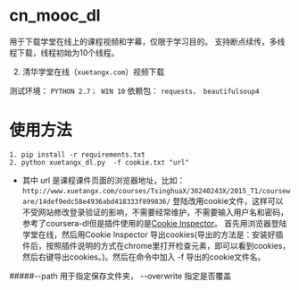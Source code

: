 cn_mooc_dl
==========
用于下载学堂在线上的课程视频和字幕，仅限于学习目的。
支持断点续传，多线程下载，线程初始为10个线程。

2. 清华学堂在线（`xuetangx.com`）视频下载

测试环境：   `PYTHON 2.7； WIN 10`
依赖包： `requests， beautifulsoup4`

使用方法
=======
	1. pip install -r requirements.txt 
    2. python xuetangx_dl.py  -f cookie.txt "url"
    
* 其中 url 是课程课件页面的浏览器地址，比如：
`http://www.xuetangx.com/courses/TsinghuaX/30240243X/2015_T1/courseware/14def9edc58e4936abd418333f899836/`
登陆改用cookie文件，这样可以不受网站修改登录验证的影响，不需要经常维护，不需要输入用户名和密码，参考了coursera-dl但是插件使用的是[Cookie Inspector](https://chrome.google.com/webstore/detail/cookie-inspector/jgbbilmfbammlbbhmmgaagdkbkepnijn?utm_source=chrome-app-launcher-info-dialog)。
首先用浏览器登陆学堂在线，然后用Cookie Inspector 导出cookies(导出的方法是：安装好插件后，按照插件说明的方式在chrome里打开检查元素，即可以看到cookies，然后右键导出cookies。)。然后在命令中加入 -f 导出的cookie文件名。

#####--path 用于指定保存文件夹， --overwrite 指定是否覆盖


